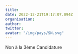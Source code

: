 ```yaml
---
title: 
date: 2022-12-21T19:17:07.094Z
organisation: 
author: 
twitter: 
avatar: "/img/pays/SN.svg"
---
```


Non à la 3éme Candidature 